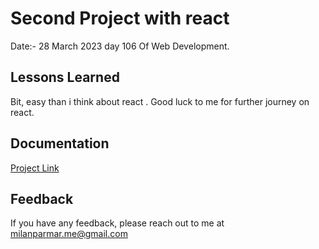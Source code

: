 
# Second Project with react



 Date:- 28 March 2023 day 106 Of Web Development.

    




## Lessons Learned

Bit, easy than i think about react .
Good luck to me for further journey on react.




## Documentation

[Project Link](https://my-second-react-project.netlify.app/)


## Feedback

If you have any feedback, please reach out to me at milanparmar.me@gmail.com

